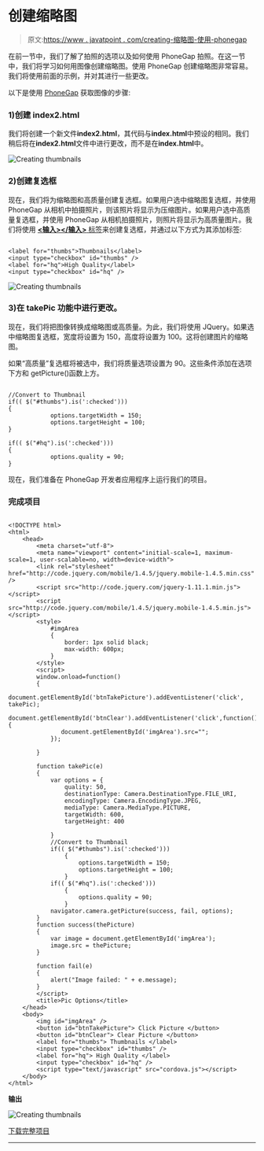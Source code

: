 # 创建缩略图

> 原文:[https://www . javatpoint . com/creating-缩略图-使用-phonegap](https://www.javatpoint.com/creating-thumbnails-using-phonegap)

在前一节中，我们了解了拍照的选项以及如何使用 PhoneGap 拍照。在这一节中，我们将学习如何用图像创建缩略图。使用 PhoneGap 创建缩略图非常容易。我们将使用前面的示例，并对其进行一些更改。

以下是使用 [PhoneGap](https://www.javatpoint.com/phonegap) 获取图像的步骤:

### 1)创建 index2.html

我们将创建一个新文件**index2.html**，其代码与**index.html**中预设的相同。我们稍后将在**index2.html**文件中进行更改，而不是在**index.html**中。

![Creating thumbnails](../Images/07133a985587871939ae45f1f32c02d6.png)

### 2)创建复选框

现在，我们将为缩略图和高质量创建复选框。如果用户选中缩略图复选框，并使用 PhoneGap 从相机中拍摄照片，则该照片将显示为压缩图片。如果用户选中高质量复选框，并使用 PhoneGap 从相机拍摄照片，则照片将显示为高质量图片。我们将使用 [**<输入></输入>** 标签](https://www.javatpoint.com/html-input-tag)来创建复选框，并通过以下方式为其添加标签:

```

<label for="thumbs">Thumbnails</label>
<input type="checkbox" id="thumbs" />
<label for="hq">High Quality</label>
<input type="checkbox" id="hq" />

```

![Creating thumbnails](../Images/6365fce17a06accf9335a3ed240aacd1.png)

### 3)在 takePic 功能中进行更改。

现在，我们将把图像转换成缩略图或高质量。为此，我们将使用 JQuery。如果选中缩略图复选框，宽度将设置为 150，高度将设置为 100。这将创建图片的缩略图。

如果“高质量”复选框将被选中，我们将质量选项设置为 90。这些条件添加在选项下方和 getPicture()函数上方。

```

//Convert to Thumbnail
if(( $("#thumbs").is(':checked')))
{
            options.targetWidth = 150;
            options.targetHeight = 100;
}

if(( $("#hq").is(':checked')))
{
            options.quality = 90;
}

```

现在，我们准备在 PhoneGap 开发者应用程序上运行我们的项目。

### 完成项目

```

<!DOCTYPE html>
<html>
    <head>
        <meta charset="utf-8">
        <meta name="viewport" content="initial-scale=1, maximum-scale=1, user-scalable=no, width=device-width">
        <link rel="stylesheet" href="http://code.jquery.com/mobile/1.4.5/jquery.mobile-1.4.5.min.css" />    
        <script src="http://code.jquery.com/jquery-1.11.1.min.js"></script>
        <script src="http://code.jquery.com/mobile/1.4.5/jquery.mobile-1.4.5.min.js"></script>
        <style>
            #imgArea
            {
                border: 1px solid black;
                max-width: 600px;
            }
        </style>
        <script>
        window.onload=function()
        {
            document.getElementById('btnTakePicture').addEventListener('click', takePic);
            document.getElementById('btnClear').addEventListener('click',function(){
               document.getElementById('imgArea').src=""; 
            });

        }

        function takePic(e)
        {
            var options = {
                quality: 50,
                destinationType: Camera.DestinationType.FILE_URI,
                encodingType: Camera.EncodingType.JPEG,
                mediaType: Camera.MediaType.PICTURE,
                targetWidth: 600,
                targetHeight: 400

            }
            //Convert to Thumbnail
            if(( $("#thumbs").is(':checked')))
                {
                    options.targetWidth = 150;
                    options.targetHeight = 100;
                } 
            if(( $("#hq").is(':checked')))
                {
                    options.quality = 90;
                } 
            navigator.camera.getPicture(success, fail, options);
        } 
        function success(thePicture)
        {
            var image = document.getElementById('imgArea');
            image.src = thePicture;
        }

        function fail(e)
        {
            alert("Image failed: " + e.message);
        }
        </script>
        <title>Pic Options</title>
    </head>
    <body>
        <img id="imgArea" />
        <button id="btnTakePicture"> Click Picture </button>
        <button id="btnClear"> Clear Picture </button>
        <label for="thumbs"> Thumbnails </label>
        <input type="checkbox" id="thumbs" />
        <label for="hq"> High Quality </label>
        <input type="checkbox" id="hq" />
        <script type="text/javascript" src="cordova.js"></script> 
    </body>
</html>

```

**输出**

![Creating thumbnails](../Images/96ce3f3087a694e030fc9310c145275d.png)

[下载完整项目](https://static.javatpoint.com/tutorial/phonegap/download/TakingPicture.zip)

* * *
